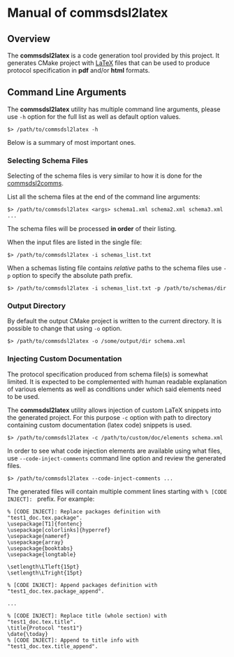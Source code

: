 # Manual of **commsdsl2latex**

## Overview
The **commsdsl2latex** is a code generation tool provided by this project.
It generates CMake project with [LaTeX](https://en.wikipedia.org/wiki/LaTeX) files
that can be used to produce protocol specification in **pdf** and/or **html** formats.


## Command Line Arguments
The **commsdsl2latex** utility has multiple command line arguments, please
use `-h` option for the full list as well as default option values.

```
$> /path/to/commsdsl2latex -h
```
Below is a summary of most important ones.

### Selecting Schema Files
Selecting of the schema files is very similar to how it is done for the
[commsdsl2comms](Manual_commsdsl2comms.md#selecting-schema-files).

List all the schema files at the end of the command line arguments:

```
$> /path/to/commsdsl2latex <args> schema1.xml schema2.xml schema3.xml ...
```
The schema files will be processed **in order** of their listing.

When the input files are listed in the single file:
```
$> /path/to/commsdsl2latex -i schemas_list.txt
```

When a schemas listing file contains *relative* paths to the schema files use
`-p` option to specify the absolute path prefix.
```
$> /path/to/commsdsl2latex -i schemas_list.txt -p /path/to/schemas/dir
```

### Output Directory
By default the output CMake project is written to the current directory. It
is possible to change that using `-o` option.
```
$> /path/to/commsdsl2latex -o /some/output/dir schema.xml
```

### Injecting Custom Documentation
The protocol specification produced from schema file(s) is somewhat limited. It is expected
to be complemented with human readable explanation of various elements as well as conditions
under which said elements need to be used.

The **commsdsl2latex** utility allows injection of custom LaTeX snippets into the
generated project. For this
purpose `-c` option with path to directory containing custom documentation (latex code) snippets is used.
```
$> /path/to/commsdsl2latex -c /path/to/custom/doc/elements schema.xml
```
In order to see what code injection elements are available using what files, use `--code-inject-comments`
command line option and review the generated files.
```
$> /path/to/commsdsl2latex --code-inject-comments ...
```
The generated files will contain multiple comment lines starting with `% [CODE INJECT]: ` prefix.
For example:
```
% [CODE INJECT]: Replace packages definition with "test1_doc.tex.package".
\usepackage[T1]{fontenc}
\usepackage[colorlinks]{hyperref}
\usepackage{nameref}
\usepackage{array}
\usepackage{booktabs}
\usepackage{longtable}

\setlength\LTleft{15pt}
\setlength\LTright{15pt}

% [CODE INJECT]: Append packages definition with "test1_doc.tex.package_append".

...

% [CODE INJECT]: Replace title (whole section) with "test1_doc.tex.title".
\title{Protocol "test1"}
\date{\today}
% [CODE INJECT]: Append to title info with "test1_doc.tex.title_append".
```

